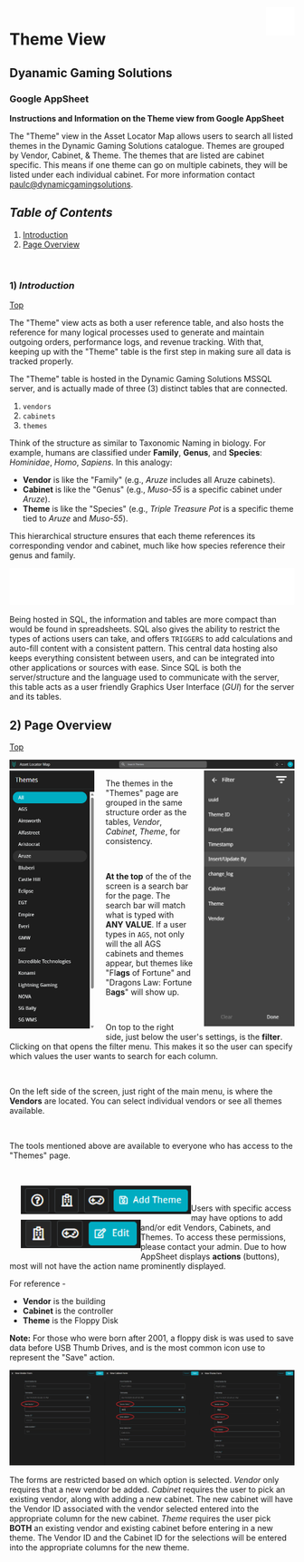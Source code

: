<img src="https://github.com/dynamicgamingsolutions/theme_name_repository/blob/main/src/img/floppy.png" align="right" width="50" height="50" alt="floppy disk"/>

# Theme View
## Dyanamic Gaming Solutions
### Google AppSheet

**Instructions and Information on the Theme view from Google AppSheet**

The "Theme" view in the Asset Locator Map allows users to search all listed themes in the Dynamic Gaming Solutions catalogue. Themes are grouped by Vendor, Cabinet, & Theme. The themes that are listed are cabinet specific. This means if one theme can go on multiple cabinets, they will be listed under each individual cabinet. For more information contact <paulc@dynamicgamingsolutions>.

## *<a>Table of Contents</a>* 
1. [Introduction](#1-introduction)
2. [Page Overview](#2-page-overview)

</br>



### 1) *<a>Introduction</a>* 
[Top](#table-of-contents)

The "Theme" view acts as both a user reference table, and also hosts the reference for many logical processes used to generate and maintain outgoing orders, performance logs, and revenue tracking. With that, keeping up with the "Theme" table is the first step in making sure all data is tracked properly. 

The "Theme" table is hosted in the Dynamic Gaming Solutions MSSQL server, and is actually made of three (3) distinct tables that are connected. 
1. `vendors`
2. `cabinets`
3. `themes`

Think of the structure as similar to Taxonomic Naming in biology. For example, humans are classified under **Family**, **Genus**, and **Species**: *Hominidae*, *Homo*, *Sapiens*. In this analogy:
- **Vendor** is like the "Family" (e.g., *Aruze* includes all Aruze cabinets).
- **Cabinet** is like the "Genus" (e.g., *Muso-55* is a specific cabinet under *Aruze*).
- **Theme** is like the "Species" (e.g., *Triple Treasure Pot* is a specific theme tied to *Aruze* and *Muso-55*).

This hierarchical structure ensures that each theme references its corresponding vendor and cabinet, much like how species reference their genus and family.

<img src="https://github.com/dynamicgamingsolutions/theme_name_repository/blob/main/src/img/reference.png" alt="table_reference"/>

</br>

Being hosted in SQL, the information and tables are more compact than would be found in spreadsheets. SQL also gives the ability to restrict the types of actions users can take, and offers `TRIGGERS` to add calculations and auto-fill content with a consistent pattern. This central data hosting also keeps everything consistent between users, and can be integrated into other applications or sources with ease. Since SQL is both the server/structure and the language used to communicate with the server, this table acts as a user friendly Graphics User Interface (*GUI*) for the server and its tables.

## 2) <a>Page Overview</a>
[Top](#table-of-contents)

<img src="https://github.com/dynamicgamingsolutions/theme_name_repository/blob/main/src/img/search.png" alt="search"/>
<img src="https://github.com/dynamicgamingsolutions/theme_name_repository/blob/main/src/img/vendor_side.png" 
     alt="vendor_side_bar"
     width="150"
     align="left"
     style="margin-right: 20px; margin-bottom: 10px;" />
<img src="https://github.com/dynamicgamingsolutions/theme_name_repository/blob/main/src/img/filter_menu.png" 
     alt="filter_icon"
     width="160"
     align="right"
     style="margin-left: 20px; margin_right: 10px; margin-bottom: 10px;" />

The themes in the "Themes" page are grouped in the same structure order as the tables, *Vendor*, *Cabinet*, *Theme*, for consistency.  

</br>

**At the top** of the of the screen is a search bar for the page. The search bar will match what is typed with **ANY VALUE**. If a user types in `AGS`, not only will the all AGS cabinets and themes appear, but themes like "Fl**ags** of Fortune" and "Dragons Law: Fortune B**ags**" will show up.

</br>

On top to the right side, just below the user's settings, is the **filter**. Clicking on that opens the filter menu. This makes it so the user can specify which values the user wants to search for each column. 

</br>

On the left side of the screen, just right of the main menu, is where the **Vendors** are located. You can select individual vendors or see all themes available. 

</br>

The tools mentioned above are available to everyone who has access to the "Themes" page. 

</br>

<img src="https://github.com/dynamicgamingsolutions/theme_name_repository/blob/main/src/img/main_actions.png"
    alt="main actions"
    align="left" 
    height="50"
    style="margin-left: 20px; margin_right: 10px; margin-bottom: 10px;"/>

</br>


<img src="https://github.com/dynamicgamingsolutions/theme_name_repository/blob/main/src/img/edit_actions.png" 
    alt="edit actions"
    align="left" 
    height="50" 
    style="margin-left: 20px; margin_right: 10px; margin-bottom: 10px;"/>
    
Users with specific access may have options to add and/or edit Vendors, Cabinets, and Themes. To access these permissions, please contact your admin. Due to how AppSheet displays **actions** (buttons), most will not have the action name prominently displayed. 

For reference - 

- **Vendor** is the building
- **Cabinet** is the controller
- **Theme** is the Floppy Disk

**Note:** For those who were born after 2001, a floppy disk is was used to save data before USB Thumb Drives, and is the most common icon use to represent the "Save" action.

<img src="https://github.com/dynamicgamingsolutions/theme_name_repository/blob/main/src/img/forms.png" alt="forms"/>

The forms are restricted based on which option is selected. *Vendor* only requires that a new vendor be added. *Cabinet* requires the user to pick an existing vendor, along with adding a new cabinet. The new cabinet will have the Vendor ID associated with the vendor selected entered into the appropriate column for the new cabinet. *Theme* requires the user pick **BOTH** an existing vendor and existing cabinet before entering in a new theme. The Vendor ID and the Cabinet ID for the selections will be entered into the appropriate columns for the new theme.
